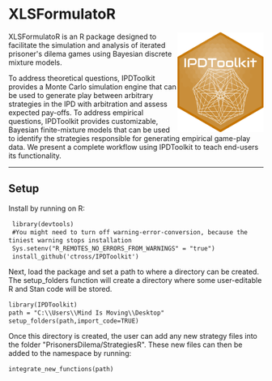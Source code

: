 XLSFormulatoR
========
<img align="right" src="https://github.com/ctross/IPDToolkit/blob/main/logo.png" alt="logo" width="170"> 

XLSFormulatoR is an R package designed to facilitate the simulation and analysis of iterated prisoner's dilema games using Bayesian discrete mixture models.

To address theoretical questions, IPDToolkit provides a Monte Carlo simulation engine that can be used to generate play between arbitrary strategies in the IPD with arbitration and assess expected pay-offs.  To address empirical questions, IPDToolkit provides customizable, Bayesian finite-mixture models that can be used to identify the strategies responsible for generating empirical game-play data. We present a complete workflow using IPDToolkit to teach end-users its functionality.

-----

Setup
------
Install by running on R:
```{r}
 library(devtools)
 #You might need to turn off warning-error-conversion, because the tiniest warning stops installation
 Sys.setenv("R_REMOTES_NO_ERRORS_FROM_WARNINGS" = "true")
 install_github('ctross/IPDToolkit')
```

Next, load the package and set a path to where a directory can be created. The setup_folders function will create a directory where some user-editable R and Stan code will be stored.
```{r}
library(IPDToolkit)
path = "C:\\Users\\Mind Is Moving\\Desktop"
setup_folders(path,import_code=TRUE)
```

Once this directory is created, the user can add any new strategy files into the folder "PrisonersDilema/StrategiesR". These new files can then be added to the namespace by running:
```{r}
integrate_new_functions(path)
```


